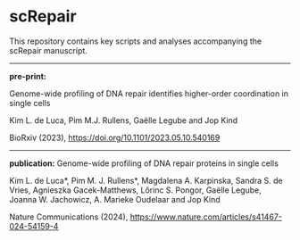 # scRepair

This repository contains key scripts and analyses accompanying the scRepair manuscript.

_____
**pre-print:**

Genome-wide profiling of DNA repair identifies higher-order coordination in single cells

Kim L. de Luca, Pim M.J. Rullens, Gaëlle Legube and Jop Kind

BioRxiv (2023), https://doi.org/10.1101/2023.05.10.540169

_____
**publication:**
Genome-wide profiling of DNA repair proteins in single cells

Kim L. de Luca*, Pim M. J. Rullens*, Magdalena A. Karpinska, Sandra S. de Vries, Agnieszka Gacek-Matthews, Lőrinc S. Pongor, Gaëlle Legube, Joanna W. Jachowicz, A. Marieke Oudelaar and
Jop Kind

Nature Communications (2024), https://www.nature.com/articles/s41467-024-54159-4
